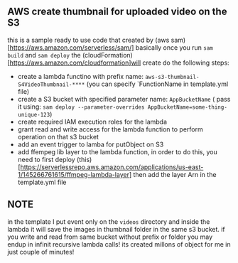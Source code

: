 ## AWS create thumbnail for uploaded video on the S3

this is a sample ready to use code that created by (aws sam)[https://aws.amazon.com/serverless/sam/]
basically once you run `sam build` and `sam deploy` the (cloudFormation)[https://aws.amazon.com/cloudformation]will create do the following steps:

- create a lambda functino with prefix name: `aws-s3-thumbnail-S4VideoThumbnail-****` (you can specify `FunctionName in template.yml file)
- create a S3 bucket with specified parameter name: `AppBucketName` ( pass it using: `sam deploy --parameter-overrides AppBucketName=some-thing-unique-123`)
- create required IAM execution roles for the lambda
- grant read and write access for the lambda function to perform operation on that s3 bucket
- add an event trigger to lamba for putObject on S3
- add ffempeg lib layer to the lambda function, in order to do this, you need to first deploy (this)[https://serverlessrepo.aws.amazon.com/applications/us-east-1/145266761615/ffmpeg-lambda-layer] then add the layer Arn in the template.yml file

## NOTE

in the template I put event only on the `videos` directory and inside the lambda it will save the images in thumbnail folder in the same s3 bucket. if you write and read from same bucket without prefix or folder you may endup in infinit recursive lambda calls! its created millons of object for me in just couple of minutes!
